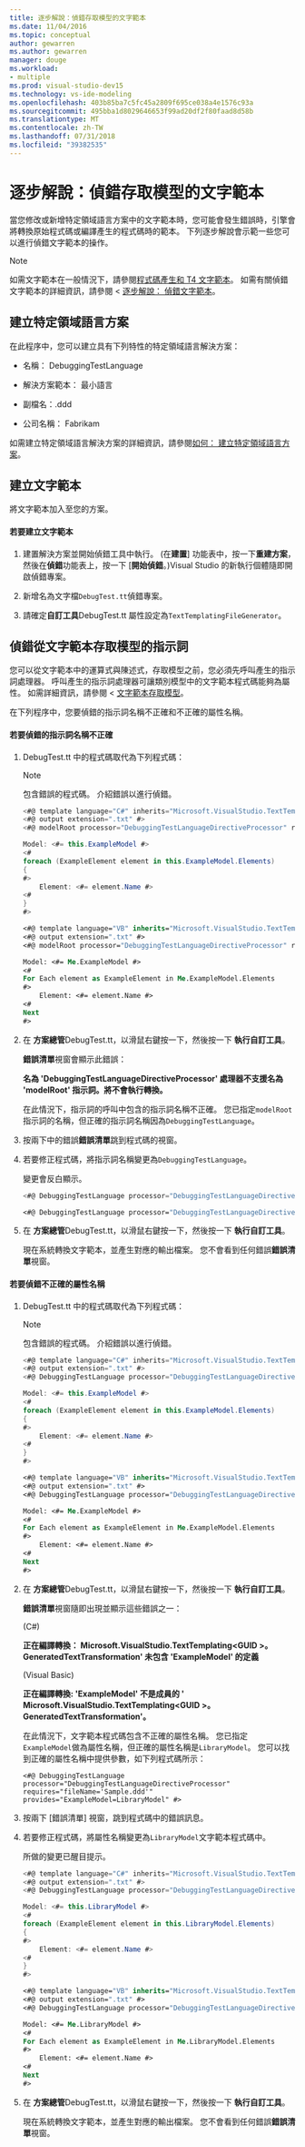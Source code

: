 ```yaml
---
title: 逐步解說：偵錯存取模型的文字範本
ms.date: 11/04/2016
ms.topic: conceptual
author: gewarren
ms.author: gewarren
manager: douge
ms.workload:
- multiple
ms.prod: visual-studio-dev15
ms.technology: vs-ide-modeling
ms.openlocfilehash: 403b85ba7c5fc45a2809f695ce038a4e1576c93a
ms.sourcegitcommit: 495bba1d8029646653f99ad20df2f80faad8d58b
ms.translationtype: MT
ms.contentlocale: zh-TW
ms.lasthandoff: 07/31/2018
ms.locfileid: "39382535"
---
```

# <a name="walkthrough-debugging-a-text-template-that-accesses-a-model"></a>逐步解說：偵錯存取模型的文字範本
當您修改或新增特定領域語言方案中的文字範本時，您可能會發生錯誤時，引擎會將轉換原始程式碼或編譯產生的程式碼時的範本。 下列逐步解說會示範一些您可以進行偵錯文字範本的操作。

> [!NOTE]
>  如需文字範本在一般情況下，請參閱[程式碼產生和 T4 文字範本](../modeling/code-generation-and-t4-text-templates.md)。 如需有關偵錯文字範本的詳細資訊，請參閱 <<c0> [ 逐步解說： 偵錯文字範本](http://msdn.microsoft.com/Library/5c3fd3b7-c110-4e86-a22f-d5756be6b94f)。

## <a name="creating-a-domain-specific-language-solution"></a>建立特定領域語言方案
 在此程序中，您可以建立具有下列特性的特定領域語言解決方案：

-   名稱： DebuggingTestLanguage

-   解決方案範本： 最小語言

-   副檔名：.ddd

-   公司名稱： Fabrikam

 如需建立特定領域語言解決方案的詳細資訊，請參閱[如何： 建立特定領域語言方案](../modeling/how-to-create-a-domain-specific-language-solution.md)。

## <a name="creating-a-text-template"></a>建立文字範本
 將文字範本加入至您的方案。

#### <a name="to-create-a-text-template"></a>若要建立文字範本

1.  建置解決方案並開始偵錯工具中執行。 (在**建置**] 功能表中，按一下**重建方案**，然後在**偵錯**功能表上，按一下 [**開始偵錯**。)Visual Studio 的新執行個體隨即開啟偵錯專案。

2.  新增名為文字檔`DebugTest.tt`偵錯專案。

3.  請確定**自訂工具**DebugTest.tt 屬性設定為`TextTemplatingFileGenerator`。

## <a name="debugging-directives-that-access-a-model-from-a-text-template"></a>偵錯從文字範本存取模型的指示詞
 您可以從文字範本中的運算式與陳述式，存取模型之前，您必須先呼叫產生的指示詞處理器。 呼叫產生的指示詞處理器可讓類別模型中的文字範本程式碼能夠為屬性。 如需詳細資訊，請參閱 <<c0> [ 文字範本存取模型](../modeling/accessing-models-from-text-templates.md)。

 在下列程序中，您要偵錯的指示詞名稱不正確和不正確的屬性名稱。

#### <a name="to-debug-an-incorrect-directive-name"></a>若要偵錯的指示詞名稱不正確

1.  DebugTest.tt 中的程式碼取代為下列程式碼：

    > [!NOTE]
    >  包含錯誤的程式碼。 介紹錯誤以進行偵錯。

    ```csharp
    <#@ template language="C#" inherits="Microsoft.VisualStudio.TextTemplating.VSHost.ModelingTextTransformation"#>
    <#@ output extension=".txt" #>
    <#@ modelRoot processor="DebuggingTestLanguageDirectiveProcessor" requires="fileName='Sample.ddd'" provides="ExampleModel=ExampleModel" #>

    Model: <#= this.ExampleModel #>
    <#
    foreach (ExampleElement element in this.ExampleModel.Elements)
    {
    #>
        Element: <#= element.Name #>
    <#
    }
    #>
    ```

    ```vb
    <#@ template language="VB" inherits="Microsoft.VisualStudio.TextTemplating.VSHost.ModelingTextTransformation"#>
    <#@ output extension=".txt" #>
    <#@ modelRoot processor="DebuggingTestLanguageDirectiveProcessor" requires="fileName='Sample.ddd'" provides="ExampleModel=ExampleModel" #>

    Model: <#= Me.ExampleModel #>
    <#
    For Each element as ExampleElement in Me.ExampleModel.Elements
    #>
        Element: <#= element.Name #>
    <#
    Next
    #>
    ```

2.  在 **方案總管**DebugTest.tt，以滑鼠右鍵按一下，然後按一下 **執行自訂工具**。

     **錯誤清單**視窗會顯示此錯誤：

     **名為 'DebuggingTestLanguageDirectiveProcessor' 處理器不支援名為 'modelRoot' 指示詞。將不會執行轉換。**

     在此情況下，指示詞的呼叫中包含的指示詞名稱不正確。 您已指定`modelRoot`指示詞的名稱，但正確的指示詞名稱因為`DebuggingTestLanguage`。

3.  按兩下中的錯誤**錯誤清單**跳到程式碼的視窗。

4.  若要修正程式碼，將指示詞名稱變更為`DebuggingTestLanguage`。

     變更會反白顯示。

    ```csharp
    <#@ DebuggingTestLanguage processor="DebuggingTestLanguageDirectiveProcessor" requires="fileName='Sample.ddd'" provides="ExampleModel=ExampleModel" #>
    ```

    ```vb
    <#@ DebuggingTestLanguage processor="DebuggingTestLanguageDirectiveProcessor" requires="fileName='Sample.ddd'" provides="ExampleModel=ExampleModel" #>
    ```

5.  在 **方案總管**DebugTest.tt，以滑鼠右鍵按一下，然後按一下 **執行自訂工具**。

     現在系統轉換文字範本，並產生對應的輸出檔案。 您不會看到任何錯誤**錯誤清單**視窗。

#### <a name="to-debug-an-incorrect-property-name"></a>若要偵錯不正確的屬性名稱

1.  DebugTest.tt 中的程式碼取代為下列程式碼：

    > [!NOTE]
    >  包含錯誤的程式碼。 介紹錯誤以進行偵錯。

    ```csharp
    <#@ template language="C#" inherits="Microsoft.VisualStudio.TextTemplating.VSHost.ModelingTextTransformation"#>
    <#@ output extension=".txt" #>
    <#@ DebuggingTestLanguage processor="DebuggingTestLanguageDirectiveProcessor" requires="fileName='Sample.ddd'" provides="ExampleModel=LibraryModel" #>

    Model: <#= this.ExampleModel #>
    <#
    foreach (ExampleElement element in this.ExampleModel.Elements)
    {
    #>
        Element: <#= element.Name #>
    <#
    }
    #>
    ```

    ```vb
    <#@ template language="VB" inherits="Microsoft.VisualStudio.TextTemplating.VSHost.ModelingTextTransformation"#>
    <#@ output extension=".txt" #>
    <#@ DebuggingTestLanguage processor="DebuggingTestLanguageDirectiveProcessor" requires="fileName='Sample.ddd'" provides="ExampleModel=LibraryModel" #>

    Model: <#= Me.ExampleModel #>
    <#
    For Each element as ExampleElement in Me.ExampleModel.Elements
    #>
        Element: <#= element.Name #>
    <#
    Next
    #>
    ```

2.  在 **方案總管**DebugTest.tt，以滑鼠右鍵按一下，然後按一下 **執行自訂工具**。

     **錯誤清單**視窗隨即出現並顯示這些錯誤之一：

     (C#)

     **正在編譯轉換： Microsoft.VisualStudio.TextTemplating\<GUID >。GeneratedTextTransformation' 未包含 'ExampleModel' 的定義**

     (Visual Basic)

     **正在編譯轉換: 'ExampleModel' 不是成員的 ' Microsoft.VisualStudio.TextTemplating\<GUID >。GeneratedTextTransformation'。**

     在此情況下，文字範本程式碼包含不正確的屬性名稱。 您已指定`ExampleModel`做為屬性名稱，但正確的屬性名稱是`LibraryModel`。 您可以找到正確的屬性名稱中提供參數，如下列程式碼所示：

    ```
    <#@ DebuggingTestLanguage processor="DebuggingTestLanguageDirectiveProcessor" requires="fileName='Sample.ddd'" provides="ExampleModel=LibraryModel" #>
    ```

3.  按兩下 [錯誤清單] 視窗，跳到程式碼中的錯誤訊息。

4.  若要修正程式碼，將屬性名稱變更為`LibraryModel`文字範本程式碼中。

     所做的變更已醒目提示。

    ```csharp
    <#@ template language="C#" inherits="Microsoft.VisualStudio.TextTemplating.VSHost.ModelingTextTransformation"#>
    <#@ output extension=".txt" #>
    <#@ DebuggingTestLanguage processor="DebuggingTestLanguageDirectiveProcessor" requires="fileName='Sample.ddd'" provides="ExampleModel=LibraryModel" #>

    Model: <#= this.LibraryModel #>
    <#
    foreach (ExampleElement element in this.LibraryModel.Elements)
    {
    #>
        Element: <#= element.Name #>
    <#
    }
    #>
    ```

    ```vb
    <#@ template language="VB" inherits="Microsoft.VisualStudio.TextTemplating.VSHost.ModelingTextTransformation"#>
    <#@ output extension=".txt" #>
    <#@ DebuggingTestLanguage processor="DebuggingTestLanguageDirectiveProcessor" requires="fileName='Sample.ddd'" provides="ExampleModel=LibraryModel" #>

    Model: <#= Me.LibraryModel #>
    <#
    For Each element as ExampleElement in Me.LibraryModel.Elements
    #>
        Element: <#= element.Name #>
    <#
    Next
    #>
    ```

5.  在 **方案總管**DebugTest.tt，以滑鼠右鍵按一下，然後按一下 **執行自訂工具**。

     現在系統轉換文字範本，並產生對應的輸出檔案。 您不會看到任何錯誤**錯誤清單**視窗。